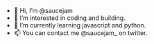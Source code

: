 - 👋 Hi, I’m @saucejam
- 👀 I’m interested in coding and building.
- 🌱 I’m currently learning javascript and python.
- 📫 You can contact me @saucejam_ on twitter.

<!---
saucejam/saucejam is a ✨ special ✨ repository because its `README.md` (this file) appears on your GitHub profile.
You can click the Preview link to take a look at your changes.
--->
